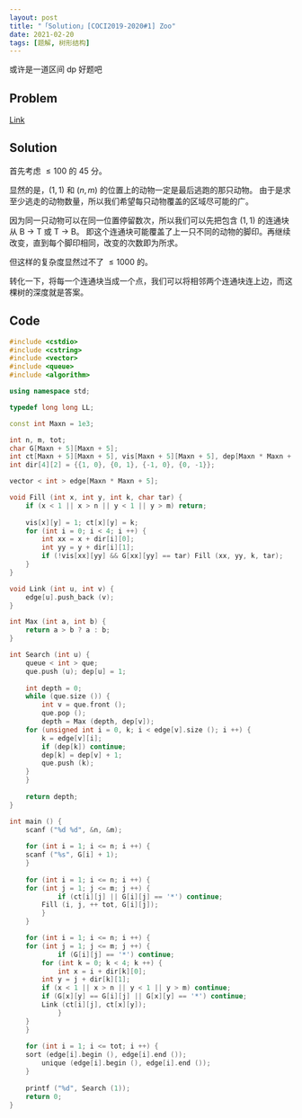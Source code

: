 ```yaml
---
layout: post
title: "「Solution」[COCI2019-2020#1] Zoo"
date: 2021-02-20
tags: [题解, 树形结构]
---
```


或许是一道区间 dp 好题吧

<!-- more -->


## Problem
[Link](https://www.luogu.com.cn/problem/P7208)

## Solution
首先考虑 $\le100$ 的 $45$ 分。

显然的是，$(1,1)$ 和 $(n,m)$ 的位置上的动物一定是最后逃跑的那只动物。
由于是求至少逃走的动物数量，所以我们希望每只动物覆盖的区域尽可能的广。

因为同一只动物可以在同一位置停留数次，所以我们可以先把包含 $(1,1)$ 的连通块从 B -> T 或 T -> B。
即这个连通块可能覆盖了上一只不同的动物的脚印。再继续改变，直到每个脚印相同，改变的次数即为所求。

但这样的复杂度显然过不了 $\le1000$ 的。

转化一下，将每一个连通块当成一个点，我们可以将相邻两个连通块连上边，而这棵树的深度就是答案。

## Code
```cpp
#include <cstdio>
#include <cstring>
#include <vector>
#include <queue>
#include <algorithm>

using namespace std;

typedef long long LL;

const int Maxn = 1e3;

int n, m, tot;
char G[Maxn + 5][Maxn + 5];
int ct[Maxn + 5][Maxn + 5], vis[Maxn + 5][Maxn + 5], dep[Maxn * Maxn + 5];
int dir[4][2] = {{1, 0}, {0, 1}, {-1, 0}, {0, -1}};

vector < int > edge[Maxn * Maxn + 5];

void Fill (int x, int y, int k, char tar) {
    if (x < 1 || x > n || y < 1 || y > m) return;
	
    vis[x][y] = 1; ct[x][y] = k;
    for (int i = 0; i < 4; i ++) {
        int xx = x + dir[i][0];
        int yy = y + dir[i][1];
        if (!vis[xx][yy] && G[xx][yy] == tar) Fill (xx, yy, k, tar);
    }
}

void Link (int u, int v) {
    edge[u].push_back (v);
}

int Max (int a, int b) {
    return a > b ? a : b;
}

int Search (int u) {
    queue < int > que;
    que.push (u); dep[u] = 1;
	
    int depth = 0;
    while (que.size ()) {
        int v = que.front ();
        que.pop ();
        depth = Max (depth, dep[v]);
	for (unsigned int i = 0, k; i < edge[v].size (); i ++) {
	    k = edge[v][i];
	    if (dep[k]) continue;
	    dep[k] = dep[v] + 1;
	    que.push (k); 
	}
    }
	
    return depth;
}

int main () {
    scanf ("%d %d", &n, &m);
	
    for (int i = 1; i <= n; i ++) {
	scanf ("%s", G[i] + 1);
    }
	
    for (int i = 1; i <= n; i ++) {
	for (int j = 1; j <= m; j ++) {
            if (ct[i][j] || G[i][j] == '*') continue;
		Fill (i, j, ++ tot, G[i][j]);
        }
    }

    for (int i = 1; i <= n; i ++) {
	for (int j = 1; j <= m; j ++) {
            if (G[i][j] == '*') continue;
	    for (int k = 0; k < 4; k ++) {
	        int x = i + dir[k][0];
		int y = j + dir[k][1];
		if (x < 1 || x > n || y < 1 || y > m) continue;
		if (G[x][y] == G[i][j] || G[x][y] == '*') continue;
		Link (ct[i][j], ct[x][y]);
            }
	}
    }
	
    for (int i = 1; i <= tot; i ++) {
	sort (edge[i].begin (), edge[i].end ());
        unique (edge[i].begin (), edge[i].end ());
    }
	
    printf ("%d", Search (1));
    return 0;
}

```